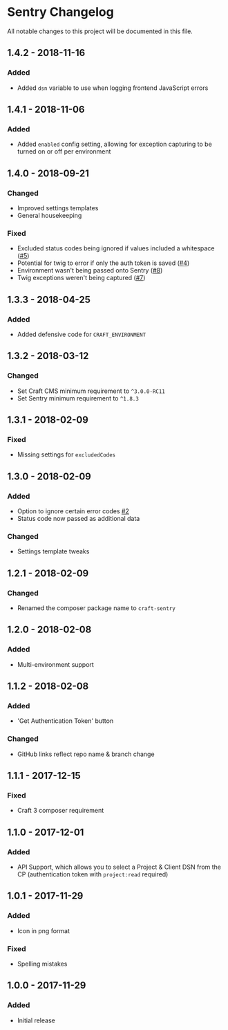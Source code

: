 # Sentry Changelog

All notable changes to this project will be documented in this file.

## 1.4.2 - 2018-11-16

### Added
- Added `dsn` variable to use when logging frontend JavaScript errors

## 1.4.1 - 2018-11-06

### Added
- Added `enabled` config setting, allowing for exception capturing to be turned on or off per environment

## 1.4.0 - 2018-09-21

### Changed
- Improved settings templates
- General housekeeping

### Fixed
- Excluded status codes being ignored if values included a whitespace ([#5](https://github.com/lukeyouell/craft-sentry/issues/5))
- Potential for twig to error if only the auth token is saved ([#4](https://github.com/lukeyouell/craft-sentry/issues/4))
- Environment wasn't being passed onto Sentry ([#8](https://github.com/lukeyouell/craft-sentry/issues/8))
- Twig exceptions weren't being captured ([#7](https://github.com/lukeyouell/craft-sentry/issues/7))

## 1.3.3 - 2018-04-25

### Added
- Added defensive code for `CRAFT_ENVIRONMENT`

## 1.3.2 - 2018-03-12

### Changed
- Set Craft CMS minimum requirement to `^3.0.0-RC11`
- Set Sentry minimum requirement to `^1.8.3`

## 1.3.1 - 2018-02-09

### Fixed
- Missing settings for `excludedCodes`

## 1.3.0 - 2018-02-09

### Added
- Option to ignore certain error codes [#2](https://github.com/lukeyouell/craft-sentry/issues/2)
- Status code now passed as additional data

### Changed
- Settings template tweaks

## 1.2.1 - 2018-02-09

### Changed
- Renamed the composer package name to `craft-sentry`

## 1.2.0 - 2018-02-08

### Added
- Multi-environment support

## 1.1.2 - 2018-02-08

### Added
- 'Get Authentication Token' button

### Changed
- GitHub links reflect repo name & branch change

## 1.1.1 - 2017-12-15

### Fixed
- Craft 3 composer requirement

## 1.1.0 - 2017-12-01

### Added
- API Support, which allows you to select a Project & Client DSN from the CP (authentication token with `project:read` required)

## 1.0.1 - 2017-11-29

### Added
- Icon in png format

### Fixed
- Spelling mistakes

## 1.0.0 - 2017-11-29

### Added
- Initial release
